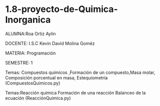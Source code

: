 # 1.8-proyecto-de-Quimica-Inorganica
ALUMNA:Roa Ortiz Aylin

DOCENTE: I.S.C Kevin David Molina Goméz

MATERIA: Programación

SEMESTRE: 1

Temas: Compuestos químicos ,Formación de un compuesto,Masa molar, Composición porcentual en masa, Estequiometría (CompuestosQuimicos.py)

Temas:Reacción química Formación de una reacción Balanceo de la ecuación (ReacciónQuimica.py)
